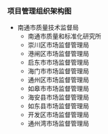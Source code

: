 ### 项目管理组织架构图
- 南通市质量技术监督局
    + 南通市质量和标准化研究所
    + 崇川区市场监督管理局
    + 港闸区市场监督管理局
    + 启东市市场监督管理局
    + 海门市市场监督管理局
    + 通州区市场监督管理局
    + 如皋市市场监督管理局
    + 海安县市场监督管理局
    + 如东县市场监督管理局
    + 开发区市场监督管理局
    + 通州湾市场监督管理局

